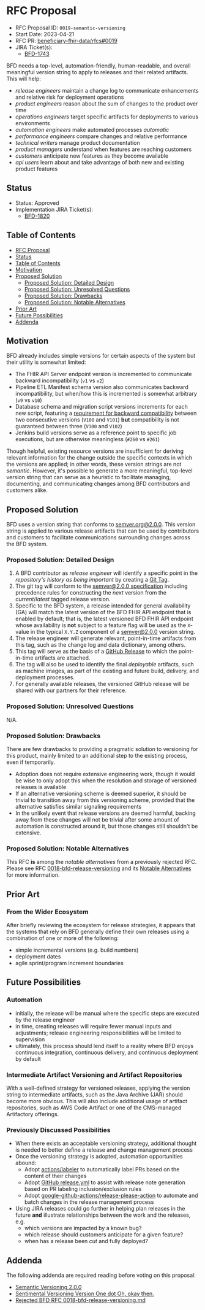 # RFC Proposal
[RFC Proposal]: #rfc-proposal

* RFC Proposal ID: `0019-semantic-versioning`
* Start Date: 2023-04-21
* RFC PR: [beneficiary-fhir-data/rfcs#0019](https://github.com/CMSgov/beneficiary-fhir-data/pull/1642)
* JIRA Ticket(s):
    * [BFD-1743](https://jira.cms.gov/browse/BFD-1743)

BFD needs a top-level, automation-friendly, human-readable, and overall meaningful version string to apply to releases and their related artifacts.
This will help:
- _release engineers_ maintain a change log to communicate enhancements and relative risk for deployment operations
- _product engineers_ reason about the sum of changes to the product over time
- _operations engineers_ target specific artifacts for deployments to various environments
- _automation engineers_ make automated processes _automatic_
- _performance engineers_ compare changes and relative performance
- _technical writers_ manage product documentation
- _product managers_ understand when features are reaching customers
- _customers_ anticipate new features as they become available
- _api users_ learn about and take advantage of both new and existing product features

## Status
[Status]: #status

* Status: Approved <!-- (Proposed/Approved/Rejected/Implemented) -->
* Implementation JIRA Ticket(s):
    * [BFD-1820](https://jira.cms.gov/browse/BFD-1820)

## Table of Contents
[Table of Contents]: #table-of-contents

* [RFC Proposal](#rfc-proposal)
* [Status](#status)
* [Table of Contents](#table-of-contents)
* [Motivation](#motivation)
* [Proposed Solution](#proposed-solution)
    * [Proposed Solution: Detailed Design](#proposed-solution-detailed-design)
    * [Proposed Solution: Unresolved Questions](#proposed-solution-unresolved-questions)
    * [Proposed Solution: Drawbacks](#proposed-solution-drawbacks)
    * [Proposed Solution: Notable Alternatives](#proposed-solution-notable-alternatives)
* [Prior Art](#prior-art)
* [Future Possibilities](#future-possibilities)
* [Addenda](#addenda)

## Motivation
[Motivation]: #motivation

BFD already includes simple versions for certain aspects of the system but their utility is somewhat limited:
- The FHIR API Server endpoint version is incremented to communicate backward incompatibility (`v1` vs `v2`)
- Pipeline ETL Manifest schema version also communicates backward incompatibility, but when/how this is incremented is somewhat arbitrary (`v9` vs `v10`)
- Database schema and migration script versions increments for each new script, featuring a [requirement for backward compatibility](https://github.com/CMSgov/beneficiary-fhir-data/blob/78859787247bc70f56baaa52a164e3a76f05b20e/rfcs/0011-separate-flyway-from-pipeline.md#proposed-solution) between two consecutive versions (`V100` and `V101`) **but** compatibility is not guaranteed between three (`V100` and `V102`) 
- Jenkins build versions serve as a reference point to specific job executions, but are otherwise meaningless (`#260` vs `#261`)

Though helpful, existing resource versions are insufficient for deriving relevant information for the change outside the specific contexts in which the versions are applied; in other words, these version strings are not _semantic_.
However, it's possible to generate a more meaningful, top-level version string that can serve as a heuristic to facilitate managing, documenting, and communicating changes among BFD contributors and customers alike.

## Proposed Solution
[Proposed Solution]: #proposed-solution

BFD uses a version string that conforms to [semver.org@2.0.0](https://semver.org/spec/v2.0.0.html#summary).
This version string is applied to various release artifacts that can be used by contributors and customers to facilitate communications surrounding changes across the BFD system.

### Proposed Solution: Detailed Design
[Proposed Solution: Detailed Design]: #proposed-solution-detailed-design

1. A BFD contributor as _release engineer_ will identify a specific point in the _repository's history as being important_ by creating a [Git Tag](https://git-scm.com/book/en/v2/Git-Basics-Tagging).
2. The git tag will conform to the [semver@2.0.0 specification](https://semver.org/spec/v2.0.0.html#semantic-versioning-specification-semver) including precedence rules for constructing the _next_ version from the _current_/_latest_ tagged release version.
3. Specific to the BFD system, a release intended for general availability (GA) will match the latest version of the BFD FHIR API endpoint that is enabled by default;
that is, the latest versioned BFD FHIR API endpoint whose availability is **not** subject to a feature flag will be used as the `X`-value in the typical `X.Y.Z` component of a semver@2.0.0 version string.
4. The release engineer will generate relevant, point-in-time artifacts from this tag, such as the change log and data dictionary, among others.
5. This tag will serve as the basis of a [GitHub Release](https://docs.github.com/en/repositories/releasing-projects-on-github/about-releases) to which the point-in-time artifacts are attached.
6. The tag will also be used to identify the final _deployable_ artifacts, such as machine images, as part of the existing and future build, delivery, and deployment processes.
7. For generally available releases, the versioned GitHub release will be shared with our partners for their reference.

### Proposed Solution: Unresolved Questions
[Proposed Solution: Unresolved Questions]: #proposed-solution-unresolved-questions

N/A.

### Proposed Solution: Drawbacks
[Proposed Solution: Drawbacks]: #proposed-solution-drawbacks

There are few drawbacks to providing a pragmatic solution to versioning for this product, mainly limited to an additional step to the existing process, even if temporarily.
- Adoption does not require extensive engineering work, though it would be wise to only adopt this when the resolution and storage of versioned releases is available
- If an alternative versioning scheme is deemed superior, it should be trivial to transition away from this versioning scheme, provided that the alternative satisfies similar signaling requirements
- In the unlikely event that release versions are deemed harmful, backing away from these changes will not be trivial after some amount of automation is constructed around it, but those changes still shouldn't be extensive.

### Proposed Solution: Notable Alternatives
[Proposed Solution: Notable Alternatives]: #proposed-solution-notable-alternatives

This RFC **is** among the _notable alternatives_ from a previously rejected RFC. Please see RFC [0018-bfd-release-versioning](./0018-bfd-release-versioning.md) and its [Notable Alternatives](./0018-bfd-release-versioning.md#a-more-semverorg200-adherent-solutions) for more information.

## Prior Art
[Prior Art]: #prior-art

### From the Wider Ecosystem
After briefly reviewing the ecosystem for release strategies, it appears that the systems that rely on BFD generally define their own releases using a combination of one or more of the following:
- simple incremental versions (e.g. build numbers)
- deployment dates
- agile sprint/program increment boundaries

## Future Possibilities
[Future Possibilities]: #future-possibilities

### Automation 
- initially, the release will be manual where the specific steps are executed by the release engineer
- in time, creating releases will require fewer manual inputs and adjustments; release engineering responsibilities will be limited to supervision
- ultimately, this process should lend itself to a reality where BFD enjoys continuous integration, continuous delivery, and continuous deployment by default

### Intermediate Artifact Versioning and Artifact Repositories
With a well-defined strategy for versioned releases, applying the version string to intermediate artifacts, such as the Java Archive (JAR) should become more obvious.
This will also include additional usage of artifact repositories, such as AWS Code Artifact or one of the CMS-managed Artifactory offerings.

### Previously Discussed Possibilities
- When there exists an acceptable versioning strategy, additional thought is needed to better define a release and change management process
- Once the versioning strategy is adopted, automation opportunities abound:
  - Adopt [actions/labeler](https://github.com/actions/labeler) to automatically label PRs based on the content of their changes
  - Adopt [GitHub release.yml](https://docs.github.com/en/repositories/releasing-projects-on-github/automatically-generated-release-notes) to assist with release note generation based on PR labeling inclusion/exclusion rules
  - Adopt [google-github-actions/release-please-action](https://github.com/google-github-actions/release-please-action) to automate and batch changes in the release management process
- Using JIRA releases could go further in helping plan releases in the future **and** illustrate relationships between the work and the releases, e.g.
  - which versions are impacted by a known bug?
  - which release should customers anticipate for a given feature?
  - when has a release been _cut_ and fully deployed?

## Addenda
[Addendums]: #addendums

The following addenda are required reading before voting on this proposal:

* [Semantic Versioning 2.0.0](https://semver.org/spec/v2.0.0.html)
* [Sentimental Versioning Version One dot Oh, okay then.](http://sentimentalversioning.org/)
* [Rejected BFD RFC 0018-bfd-release-versioning.md](0018-bfd-release-versioning.md)

